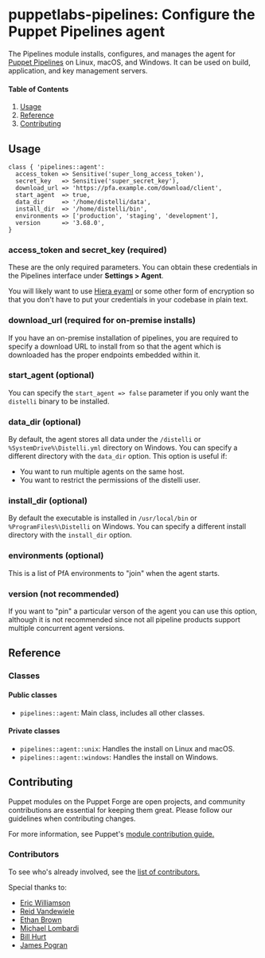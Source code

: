 # puppetlabs-pipelines: Configure the Puppet Pipelines agent

The Pipelines module installs, configures, and manages the agent for [Puppet
Pipelines](https://puppet.com/products/puppet-pipelines-applications) on
Linux, macOS, and Windows. It can be used on build, application, and key
management servers.

#### Table of Contents

1. [Usage](#usage)
1. [Reference](#reference)
1. [Contributing](#contributing)

## Usage

```puppet
class { 'pipelines::agent':
  access_token => Sensitive('super_long_access_token'),
  secret_key   => Sensitive('super_secret_key'),
  download_url => 'https://pfa.example.com/download/client',
  start_agent  => true,
  data_dir     => '/home/distelli/data',
  install_dir  => '/home/distelli/bin',
  environments => ['production', 'staging', 'development'],
  version      => '3.68.0',
}
```

### access_token and secret_key (required)

These are the only required parameters. You can obtain these credentials in the Pipelines
interface under **Settings > Agent**.

You will likely want to use [Hiera eyaml][] or some other form of encryption so
that you don't have to put your credentials in your codebase in plain text.

### download_url (required for on-premise installs)

If you have an on-premise installation of pipelines, you are required to specify
a download URL to install from so that the agent which is downloaded has the
proper endpoints embedded within it.

### start_agent (optional)

You can specify the `start_agent => false` parameter if you only want the
`distelli` binary to be installed.

### data_dir (optional)

By default, the agent stores all data under the `/distelli` or
`%SystemDrive%\Distelli.yml` directory on Windows. You can specify a different directory
with the `data_dir` option. This option is useful if:

* You want to run multiple agents on the same host.
* You want to restrict the permissions of the distelli user.

### install_dir (optional)

By default the executable is installed in `/usr/local/bin` or `%ProgramFiles%\Distelli` on
Windows. You can specify a different install directory with the `install_dir` option.

### environments (optional)

This is a list of PfA environments to "join" when the agent starts.

### version (not recommended)

If you want to "pin" a particular verson of the agent you can use this option,
although it is not recommended since not all pipeline products support multiple
concurrent agent versions.

## Reference

### Classes

#### Public classes

* `pipelines::agent`: Main class, includes all other classes.

#### Private classes

* `pipelines::agent::unix`: Handles the install on Linux and macOS.
* `pipelines::agent::windows`: Handles the install on Windows.

## Contributing

Puppet modules on the Puppet Forge are open projects, and community
contributions are essential for keeping them great. Please follow our guidelines
when contributing changes.

For more information, see Puppet's [module contribution
guide.](https://docs.puppet.com/forge/contributing.html)

### Contributors

To see who's already involved, see the [list of
contributors.](https://github.com/puppetlabs/puppetlabs-pipelines/graphs/contributors)

Special thanks to:

* [Eric Williamson](https://github.com/ericwilliamson)
* [Reid Vandewiele](https://github.com/reidmv)
* [Ethan Brown](https://github.com/Iristyle)
* [Michael Lombardi](https://github.com/michaeltlombardi)
* [Bill Hurt](https://github.com/RandomNoun7)
* [James Pogran](https://github.com/jpogran)

[Hiera eyaml]: https://github.com/voxpupuli/hiera-eyaml

